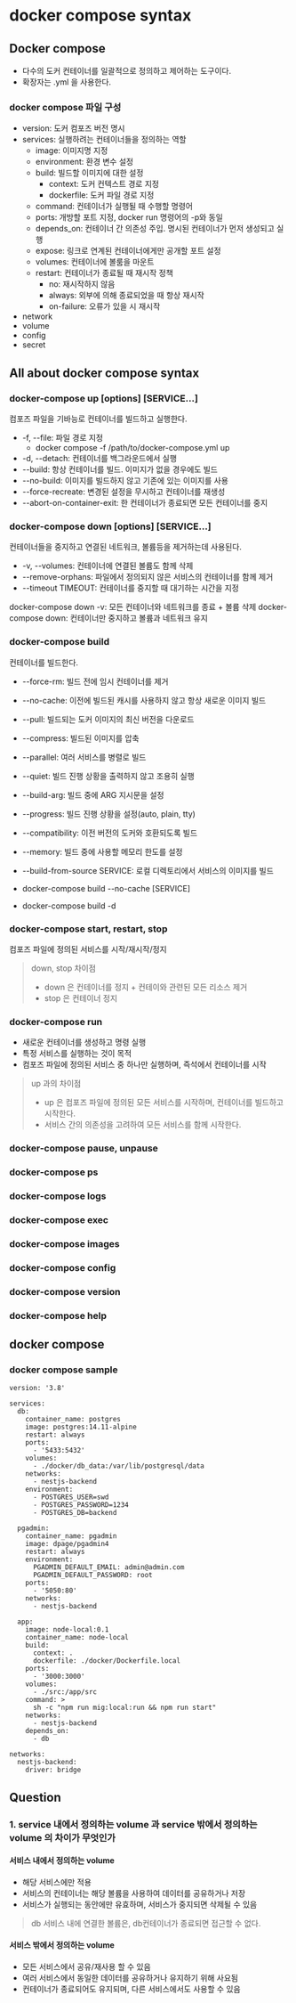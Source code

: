 # docker compose syntax

## Docker compose

- 다수의 도커 컨테이너를 일괄적으로 정의하고 제어하는 도구이다.
- 확장자는 .yml 을 사용한다.

### docker compose 파일 구성

- version: 도커 컴포즈 버전 명시
- services: 실행하려는 컨테이너들을 정의하는 역할
  - image: 이미지명 지정
  - environment: 환경 변수 설정
  - build: 빌드할 이미지에 대한 설정
    - context: 도커 컨텍스트 경로 지정
    - dockerfile: 도커 파일 경로 지정
  - command: 컨테이너가 실행될 때 수행할 명령어
  - ports: 개방할 포트 지정, docker run 명령어의 -p와 동일
  - depends_on: 컨테이너 간 의존성 주입. 명시된 컨테이너가 먼저 생성되고 실행
  - expose: 링크로 연계된 컨테이너에게만 공개할 포트 설정
  - volumes: 컨테이너에 볼룸을 마운트
  - restart: 컨테이너가 종료될 때 재시작 정책
    - no: 재시작하지 않음
    - always: 외부에 의해 종료되었을 때 항상 재시작
    - on-failure: 오류가 있을 시 재시작
- network
- volume
- config
- secret

## All about docker compose syntax

### docker-compose up [options] [SERVICE...]

컴포즈 파일을 기바능로 컨테이너를 빌드하고 실행한다.

- -f, --file: 파일 경로 지정
  - docker compose -f /path/to/docker-compose.yml up
- -d, --detach: 컨테이너를 백그라운드에서 실행
- --build: 항상 컨테이너를 빌드. 이미지가 없을 경우에도 빌드
- --no-build: 이미지를 빌드하지 않고 기존에 있는 이미지를 사용
- --force-recreate: 변경된 설정을 무시하고 컨테이너를 재생성
- --abort-on-container-exit: 한 컨테이너가 종료되면 모든 컨테이너를 중지

### docker-compose down [options] [SERVICE...]

컨테이너들을 중지하고 연결된 네트워크, 볼륨등을 제거하는데 사용된다.

- -v, --volumes: 컨테이너에 연결된 볼륨도 함께 삭제
- --remove-orphans: 파일에서 정의되지 않은 서비스의 컨테이너를 함께 제거
- --timeout TIMEOUT: 컨테이너를 중지할 때 대기하는 시간을 지정

docker-compose down -v: 모든 컨테이너와 네트워크를 종료 + 볼륨 삭제
docker-compose down: 컨테이너만 중지하고 볼륨과 네트워크 유지

### docker-compose build

컨테이너를 빌드한다.

- --force-rm: 빌드 전에 임시 컨테이너를 제거
- --no-cache: 이전에 빌드된 캐시를 사용하지 않고 항상 새로운 이미지 빌드
- --pull: 빌드되는 도커 이미지의 최신 버전을 다운로드
- --compress: 빌드된 이미지를 압축
- --parallel: 여러 서비스를 병렬로 빌드
- --quiet: 빌드 진행 상황을 출력하지 않고 조용히 실행
- --build-arg: 빌드 중에 ARG 지시문을 설정
- --progress: 빌드 진행 상황을 설정(auto, plain, tty)
- --compatibility: 이전 버전의 도커와 호환되도록 빌드
- --memory: 빌드 중에 사용할 메모리 한도를 설정
- --build-from-source SERVICE: 로컬 디렉토리에서 서비스의 이미지를 빌드

- docker-compose build --no-cache [SERVICE]
- docker-compose build -d

### docker-compose start, restart, stop

컴포즈 파일에 정의된 서비스를 시작/재시작/정지

> down, stop 차이점
>
> - down 은 컨테이너를 정지 + 컨테이와 관련된 모든 리소스 제거
> - stop 은 컨테이너 정지

### docker-compose run

- 새로운 컨테이너를 생성하고 명령 실행
- 특정 서비스를 실행하는 것이 목적
- 컴포즈 파일에 정의된 서비스 중 하나만 실행하며, 즉석에서 컨테이너를 시작

> up 과의 차이점
>
> - up 은 컴포즈 파일에 정의된 모든 서비스를 시작하며, 컨테이너를 빌드하고 시작한다.
> - 서비스 간의 의존성을 고려하여 모든 서비스를 함께 시작한다.

### docker-compose pause, unpause

### docker-compose ps

### docker-compose logs

### docker-compose exec

### docker-compose images

### docker-compose config

### docker-compose version

### docker-compose help

## docker compose

### docker compose sample

```docker-compose
version: '3.8'

services:
  db:
    container_name: postgres
    image: postgres:14.11-alpine
    restart: always
    ports:
      - '5433:5432'
    volumes:
      - ./docker/db_data:/var/lib/postgresql/data
    networks:
      - nestjs-backend
    environment:
      - POSTGRES_USER=swd
      - POSTGRES_PASSWORD=1234
      - POSTGRES_DB=backend

  pgadmin:
    container_name: pgadmin
    image: dpage/pgadmin4
    restart: always
    environment:
      PGADMIN_DEFAULT_EMAIL: admin@admin.com
      PGADMIN_DEFAULT_PASSWORD: root
    ports:
      - '5050:80'
    networks:
      - nestjs-backend

  app:
    image: node-local:0.1
    container_name: node-local
    build:
      context: .
      dockerfile: ./docker/Dockerfile.local
    ports:
      - '3000:3000'
    volumes:
      - ./src:/app/src
    command: >
      sh -c "npm run mig:local:run && npm run start"
    networks:
      - nestjs-backend
    depends_on:
      - db

networks:
  nestjs-backend:
    driver: bridge
```

## Question

### 1. service 내에서 정의하는 volume 과 service 밖에서 정의하는 volume 의 차이가 무엇인가

#### 서비스 내에서 정의하는 volume

- 해당 서비스에만 적용
- 서비스의 컨테이너는 해당 볼륨을 사용하여 데이터를 공유하거나 저장
- 서비스가 실행되는 동안에만 유효하며, 서비스가 중지되면 삭제될 수 있음

> db 서비스 내에 연결한 볼륨은, db컨테이너가 종료되면 접근할 수 없다.

#### 서비스 밖에서 정의하는 volume

- 모든 서비스에서 공유/재사용 할 수 있음
- 여러 서비스에서 동일한 데이터를 공유하거나 유지하기 위해 사요됨
- 컨테이너가 종료되어도 유지되며, 다른 서비스에서도 사용할 수 있음
